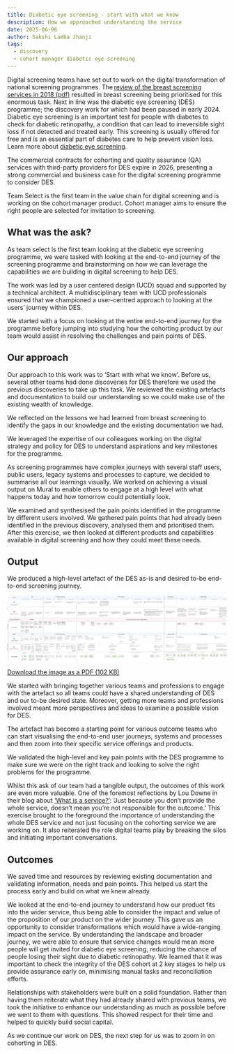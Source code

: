 ```yaml
---
title: Diabetic eye screening - start with what we know
description: How we approached understanding the service
date: 2025-06-06
author: Sakshi Lamba Jhanji
tags:
  - discovery
  - cohort manager diabetic eye screening
---
```


Digital screening teams have set out to work on the digital transformation of national screening programmes. The [review of the breast screening services in 2018 (pdf)](https://assets.publishing.service.gov.uk/government/uploads/system/uploads/attachment_data/file/764413/independent-breast-screening-review-report.pdf) resulted in breast screening being prioritised for this enormous task. Next in line was the diabetic eye screening (DES) programme; the discovery work for which had been paused in early 2024. Diabetic eye screening is an important test for people with diabetes to check for diabetic retinopathy, a condition that can lead to irreversible sight loss if not detected and treated early. This screening is usually offered for free and is an essential part of diabetes care to help prevent vision loss. Learn more about [diabetic eye screening](https://www.nhs.uk/tests-and-treatments/diabetic-eye-screening/).

The commercial contracts for cohorting and quality assurance (QA) services with third-party providers for DES expire in 2026, presenting a strong commercial and business case for the digital screening programme to consider DES.

Team Select is the first team in the value chain for digital screening and is working on the cohort manager product. Cohort manager aims to ensure the right people are selected for invitation to screening.

## What was the ask?

As team select is the first team looking at the diabetic eye screening programme, we were tasked with looking at the end-to-end journey of the screening programme and brainstorming on how we can leverage the capabilities we are building in digital screening to help DES.

The work was led by a user centered design (UCD) squad and supported by a technical architect. A multidisciplinary team with UCD professionals ensured that we championed a user-centred approach to looking at the users’ journey within DES.

We started with a focus on looking at the entire end-to-end journey for the programme before jumping into studying how the cohorting product by our team would assist in resolving the challenges and pain points of DES.

## Our approach

Our approach to this work was to ‘Start with what we know’. Before us, several other teams had done discoveries for DES therefore we used the previous discoveries to take up this task. We reviewed the existing artefacts and documentation to build our understanding so we could make use of the existing wealth of knowledge.

We reflected on the lessons we had learned from breast screening to identify the gaps in our knowledge and the existing documentation we had.

We leveraged the expertise of our colleagues working on the digital strategy and policy for DES to understand aspirations and key milestones for the programme.

As screening programmes have complex journeys with several staff users, public users, legacy systems and processes to capture, we decided to summarise all our learnings visually. We worked on achieving a visual output on Mural to enable others to engage at a high level with what happens today and how tomorrow could potentially look.

We examined and synthesised the pain points identified in the programme by different users involved. We gathered pain points that had already been identified in the previous discovery, analysed them and prioritised them. After this exercise, we then looked at different products and capabilities available in digital screening and how they could meet these needs.

## Output

We produced a high-level artefact of the DES as-is and desired to-be end-to-end screening journey.

![The high level end-to-end desired journey for diabetic eye screening](end-to-end-journey.png)

[Download the image as a PDF (102 KB)](/pdfs/cohort-manager/2025/06/start-with-what-we-know/diabetic-eye-desired-end-to-end-journey.pdf)

We started with bringing together various teams and professions to engage with the artefact so all teams could have a shared understanding of DES and our to-be desired state. Moreover, getting more teams and professions involved meant more perspectives and ideas to examine a possible vision for DES.

The artefact has become a starting point for various outcome teams who can start visualising the end-to-end user journeys, systems and processes and then zoom into their specific service offerings and products.

We validated the high-level and key pain points with the DES programme to make sure we were on the right track and looking to solve the right problems for the programme.

Whilst this ask of our team had a tangible output, the outcomes of this work are even more valuable. One of the foremost reflections by Lou Downe in their blog about [‘What is a service?’](https://good.services/blog/what-is-a-service): ‘Just because you don’t provide the whole service, doesn’t mean you’re not responsible for the outcome.’ This exercise brought to the foreground the importance of understanding the whole DES service and not just focusing on the cohorting service we are working on. It also reiterated the role digital teams play by breaking the silos and initiating important conversations.

## Outcomes

We saved time and resources by reviewing existing documentation and validating information, needs and pain points. This helped us start the process early and build on what we knew already.

We looked at the end-to-end journey to understand how our product fits into the wider service, thus being able to consider the impact and value of the proposition of our product on the wider journey. This gave us an opportunity to consider transformations which would have a wide-ranging impact on the service. By understanding the landscape and broader journey, we were able to ensure that service changes would mean more people will get invited for diabetic eye screening, reducing the chance of people losing their sight due to diabetic retinopathy. We learned that it was important to check the integrity of the DES cohort at 2 key stages to help us provide assurance early on, minimising manual tasks and reconciliation efforts.

Relationships with stakeholders were built on a solid foundation. Rather than having them reiterate what they had already shared with previous teams, we took the initiative to enhance our understanding as much as possible before we went to them with questions. This showed respect for their time and helped to quickly build social capital.

As we continue our work on DES, the next step for us was to zoom in on cohorting in DES.

